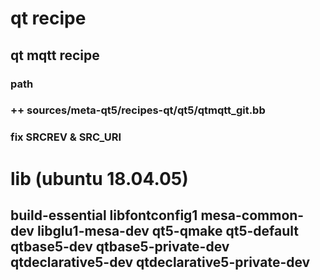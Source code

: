 # qt recipe
## qt mqtt recipe 
### path
### ++ sources/meta-qt5/recipes-qt/qt5/qtmqtt_git.bb
### fix SRCREV & SRC_URI

# lib (ubuntu 18.04.05)

## build-essential libfontconfig1 mesa-common-dev libglu1-mesa-dev qt5-qmake qt5-default qtbase5-dev qtbase5-private-dev qtdeclarative5-dev qtdeclarative5-private-dev

